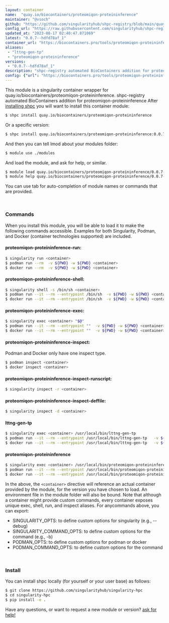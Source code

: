 ```yaml
---
layout: container
name:  "quay.io/biocontainers/proteomiqon-proteininference"
maintainer: "@vsoch"
github: "https://github.com/singularityhub/shpc-registry/blob/main/quay.io/biocontainers/proteomiqon-proteininference/container.yaml"
config_url: "https://raw.githubusercontent.com/singularityhub/shpc-registry/main/quay.io/biocontainers/proteomiqon-proteininference/container.yaml"
updated_at: "2023-08-17 02:40:47.871069"
latest: "0.0.7--hdfd78af_1"
container_url: "https://biocontainers.pro/tools/proteomiqon-proteininference"
aliases:
 - "lttng-gen-tp"
 - "proteomiqon-proteininference"
versions:
 - "0.0.7--hdfd78af_1"
description: "shpc-registry automated BioContainers addition for proteomiqon-proteininference"
config: {"url": "https://biocontainers.pro/tools/proteomiqon-proteininference", "maintainer": "@vsoch", "description": "shpc-registry automated BioContainers addition for proteomiqon-proteininference", "latest": {"0.0.7--hdfd78af_1": "sha256:6f312fa59f1067ae71049e2f1bb6ea89a47267419b282477ea5623b0a4df2f04"}, "tags": {"0.0.7--hdfd78af_1": "sha256:6f312fa59f1067ae71049e2f1bb6ea89a47267419b282477ea5623b0a4df2f04"}, "docker": "quay.io/biocontainers/proteomiqon-proteininference", "aliases": {"lttng-gen-tp": "/usr/local/bin/lttng-gen-tp", "proteomiqon-proteininference": "/usr/local/bin/proteomiqon-proteininference"}}
---
```


This module is a singularity container wrapper for quay.io/biocontainers/proteomiqon-proteininference.
shpc-registry automated BioContainers addition for proteomiqon-proteininference
After [installing shpc](#install) you will want to install this container module:


```bash
$ shpc install quay.io/biocontainers/proteomiqon-proteininference
```

Or a specific version:

```bash
$ shpc install quay.io/biocontainers/proteomiqon-proteininference:0.0.7--hdfd78af_1
```

And then you can tell lmod about your modules folder:

```bash
$ module use ./modules
```

And load the module, and ask for help, or similar.

```bash
$ module load quay.io/biocontainers/proteomiqon-proteininference/0.0.7--hdfd78af_1
$ module help quay.io/biocontainers/proteomiqon-proteininference/0.0.7--hdfd78af_1
```

You can use tab for auto-completion of module names or commands that are provided.

<br>

### Commands

When you install this module, you will be able to load it to make the following commands accessible.
Examples for both Singularity, Podman, and Docker (container technologies supported) are included.

#### proteomiqon-proteininference-run:

```bash
$ singularity run <container>
$ podman run --rm  -v ${PWD} -w ${PWD} <container>
$ docker run --rm  -v ${PWD} -w ${PWD} <container>
```

#### proteomiqon-proteininference-shell:

```bash
$ singularity shell -s /bin/sh <container>
$ podman run --it --rm --entrypoint /bin/sh  -v ${PWD} -w ${PWD} <container>
$ docker run --it --rm --entrypoint /bin/sh  -v ${PWD} -w ${PWD} <container>
```

#### proteomiqon-proteininference-exec:

```bash
$ singularity exec <container> "$@"
$ podman run --it --rm --entrypoint ""  -v ${PWD} -w ${PWD} <container> "$@"
$ docker run --it --rm --entrypoint ""  -v ${PWD} -w ${PWD} <container> "$@"
```

#### proteomiqon-proteininference-inspect:

Podman and Docker only have one inspect type.

```bash
$ podman inspect <container>
$ docker inspect <container>
```

#### proteomiqon-proteininference-inspect-runscript:

```bash
$ singularity inspect -r <container>
```

#### proteomiqon-proteininference-inspect-deffile:

```bash
$ singularity inspect -d <container>
```


#### lttng-gen-tp

```bash
$ singularity exec <container> /usr/local/bin/lttng-gen-tp
$ podman run --it --rm --entrypoint /usr/local/bin/lttng-gen-tp   -v ${PWD} -w ${PWD} <container> -c " $@"
$ docker run --it --rm --entrypoint /usr/local/bin/lttng-gen-tp   -v ${PWD} -w ${PWD} <container> -c " $@"
```


#### proteomiqon-proteininference

```bash
$ singularity exec <container> /usr/local/bin/proteomiqon-proteininference
$ podman run --it --rm --entrypoint /usr/local/bin/proteomiqon-proteininference   -v ${PWD} -w ${PWD} <container> -c " $@"
$ docker run --it --rm --entrypoint /usr/local/bin/proteomiqon-proteininference   -v ${PWD} -w ${PWD} <container> -c " $@"
```



In the above, the `<container>` directive will reference an actual container provided
by the module, for the version you have chosen to load. An environment file in the
module folder will also be bound. Note that although a container
might provide custom commands, every container exposes unique exec, shell, run, and
inspect aliases. For anycommands above, you can export:

 - SINGULARITY_OPTS: to define custom options for singularity (e.g., --debug)
 - SINGULARITY_COMMAND_OPTS: to define custom options for the command (e.g., -b)
 - PODMAN_OPTS: to define custom options for podman or docker
 - PODMAN_COMMAND_OPTS: to define custom options for the command

<br>

### Install

You can install shpc locally (for yourself or your user base) as follows:

```bash
$ git clone https://github.com/singularityhub/singularity-hpc
$ cd singularity-hpc
$ pip install -e .
```

Have any questions, or want to request a new module or version? [ask for help!](https://github.com/singularityhub/singularity-hpc/issues)